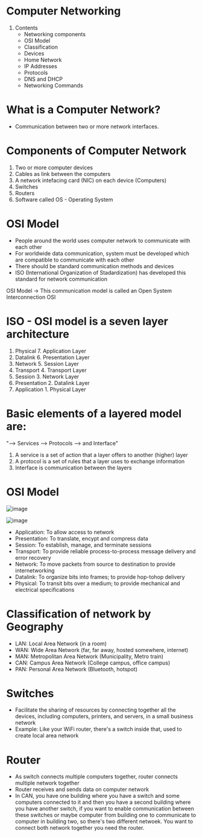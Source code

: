 # Computer Networking
1. Contents
   - Networking components
   - OSI Model
   - Classification
   - Devices
   - Home Network
   - IP Addresses
   - Protocols
   - DNS and DHCP
   - Networking Commands
  
# What is a Computer Network?
- Communication between two or more network interfaces.

# Components of Computer Network
1. Two or more computer devices
2. Cables as link between the computers
3. A network intefacing card (NIC) on each device (Computers)
4. Switches
5. Routers
6. Software called OS - Operating System

# OSI Model
- People around the world uses computer network to communicate with each other
- For worldwide data communication, system must be developed which are compatible to communicate with each other
- There should be standard communication methods and devices
- ISO (International Organization of Stadardization) has developed this standard for network communication

OSI Model -> This communication model is called an Open System Interconnection OSI

# ISO - OSI model is a seven layer architecture
1. Physical              7. Application Layer
2. Datalink              6. Presentation Layer
3. Network               5. Session Layer
4. Transport             4. Transport Layer
5. Session               3. Network Layer
6. Presentation          2. Datalink Layer
7. Application           1. Physical Layer

# Basic elements of a layered model are:
"--> Services --> Protocols --> and Interface"

1. A service is a set of action that a layer offers to another (higher) layer
2. A protocol is a set of rules that a layer uses to exchange information
3. Interface is communication between the layers

# OSI Model
![image](https://github.com/uzair-ansar/devops/assets/146664651/cf8576f8-e685-469e-b459-52725542e85d)

![image](https://github.com/user-attachments/assets/bf8862f1-385a-4369-a30f-e8213e351d8d)

- Application: To allow access to network
- Presentation: To translate, encypt and compress data
- Session: To establish, manage, and terminate sessions
- Transport: To provide reliable process-to-process message delivery and error  recovery
- Network: To move packets from source to destination to provide internetworking
- Datalink: To organize bits into frames; to provide hop-tohop delivery
- Physical: To transit bits over a medium; to provide mechanical and electrical specifications

# Classification of network by Geography
- LAN: Local Area Network (in a room)
- WAN: Wide Area Network (far, far away, hosted somewhere, internet)
- MAN: Metropolitan Area Network (Municipality, Metro train)
- CAN: Campus Area Network (College campus, office campus)
- PAN: Personal Area Network (Bluetooth, hotspot)

# Switches
- Facilitate the sharing of resources by connecting together all the devices, including computers, printers, and servers, in a small business network
- Example: Like your WiFi router, there's a switch inside that, used to create local area network

# Router
- As switch connects multiple computers together, router connects multiple network together
- Router receives and sends data on computer network
- In CAN, you have one building where you have a switch and some computers connected to it and then you have a second building where you have another switch, if you want to enable communication between these switches or maybe computer from building one to communicate to computer in building two, so there's two different netwoek. You want to connect both network together you need the router.
